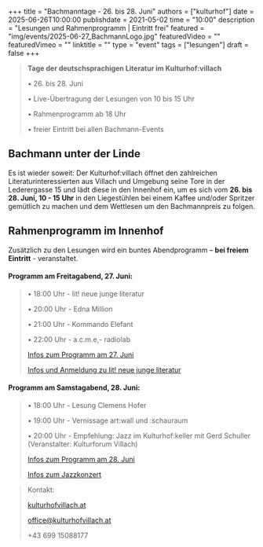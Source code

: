 +++
title = "Bachmanntage - 26. bis 28. Juni"
authors = ["kulturhof"]
date = 2025-06-26T10:00:00
publishdate = 2021-05-02
time = "10:00"
description = "Lesungen und Rahmenprogramm | Eintritt frei"
featured = "img/events/2025-06-27_BachmannLogo.jpg"
featuredVideo = ""
featuredVimeo = ""
linktitle = ""
type = "event"
tags = ["lesungen"]
draft = false
+++

>**Tage der deutschsprachigen Literatur im Kulturhof:villach**
>
>•	26. bis 28. Juni
>
>•	Live-Übertragung der Lesungen von 10 bis 15 Uhr
>
>•	Rahmenprogramm ab 18 Uhr
>
>•	freier Eintritt bei allen Bachmann-Events
>


## Bachmann unter der Linde

Es ist wieder soweit: Der Kulturhof:villach öffnet den zahlreichen Literaturinteressierten aus Villach und Umgebung seine Tore in der Lederergasse 15 und lädt diese in den Innenhof ein, um es sich vom **26. bis 28. Juni, 10 - 15 Uhr** in den Liegestühlen bei einem Kaffee und/oder Spritzer gemütlich zu machen und dem Wettlesen um den Bachmannpreis zu folgen.

## Rahmenprogramm im Innenhof

Zusätzlich zu den Lesungen wird ein buntes Abendprogramm – **bei freiem Eintritt** - veranstaltet.


#### Programm am Freitagabend, 27. Juni:

>•	18:00 Uhr - lit! neue junge literatur
>
>•	20:00 Uhr - Edna Million
>
>•	21:00 Uhr - Kommando Elefant
>
>•	22:00 Uhr - a.c.m.e,- radiolab
>
>[Infos zum Programm am 27. Juni](https://kulturhofvillach.at/events/2025/2025-06-27_bachmanntag1/)
>
>[Infos und Anmeldung zu lit! neue junge literatur](https://kulturhofvillach.at/events/2025/2025-06-27_LitNeueJungeLiteratur/)


#### Programm am Samstagabend, 28. Juni:
>
>•	18:00 Uhr - Lesung Clemens Hofer
>
>•	19:00 Uhr - Vernissage art:wall und :schauraum 
>
>•	20:00 Uhr - Empfehlung: Jazz im Kulturhof:keller mit Gerd Schuller (Veranstalter: Kulturforum Villach)
>
>
>[Infos zum Programm am 28. Juni](https://kulturhofvillach.at/events/2025/2025-06-28_bachmanntag2/)
>
>[Infos zum Jazzkonzert](https://kulturhofvillach.at/events/2025/2025-06-28_kf/)


>Kontakt:
>
>[kulturhofvillach.at](https://www.kulturhofvillach.at/)
>
>office@kulturhofvillach.at
>
>+43 699 15088177
